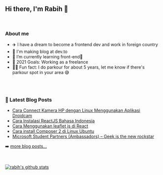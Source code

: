 ## Hi there, I'm Rabih 👋

<br />

### About me

- ✈️ I have a dream to become a frontend dev and work in foreign country <br/>
- 🔭 I'm making blog at dev.to <br/>
- 🌱 I’m currently learning front-end🤣<br/>
- 🥅 2021 Goals: Working as a freelance <br/>
- 🧗‍♂️️ Fun fact: I do parkour for about 5 years, let me know if there's parkour spot in your area 😅️ <br/>

<br />

<br />

### 📕 Latest Blog Posts

<!-- BLOG-POST-LIST:START -->
- [Cara Connect Kamera HP dengan Linux Menggunakan Aplikasi Droidcam](https://dev.to/rabihcigar/cara-connect-kamera-hp-dengan-linux-menggunakan-aplikasi-droidcam-4dg3)
- [Cara Instalasi ReactJS Bahasa Indonesia](https://dev.to/rabihcigar/cara-instalasi-reactjs-bahasa-indonesia-1291)
- [Cara Menggunakan leaflet js di React](https://dev.to/rabihcigar/cara-menggunakan-leaflet-js-di-react-1k4h)
- [Cara install Composer 2 di Linux Ubuntu](https://dev.to/rabihcigar/cara-install-composer-2-di-linux-ubuntu-28j5)
- [Microsoft Student Partners (Ambassadors) – Geek is the new rockstar](https://www.gautamkrishnar.com/microsoft-student-partners/)
<!-- BLOG-POST-LIST:END -->

➡️ [more blog posts...](https://dev.to/rabihcigar)

<br />

[![rabih's github stats](https://github-readme-stats.vercel.app/api?username=RobyCigar)](https://github.com/RobyCigar)










